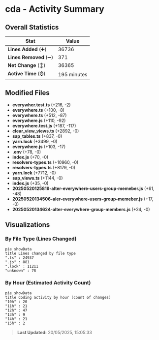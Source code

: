 # cda - Activity Summary 

## Overall Statistics

| Stat                   | Value                                                             |
| ---------------------- | ----------------------------------------------------------------- |
| **Lines Added** (➕)   | 36736                                          |
| **Lines Removed** (➖) | 371                                        |
| **Net Change** (↕)    | 36365                |
| **Active Time** (⌚)   | 195 minutes |


## Modified Files
- **everywher.test.ts** (+216, -2)
- **everywhere.ts** (+100, -8)
- **everywhere.ts** (+512, -87)
- **everywhere.js** (+110, -92)
- **everywhere.test.js** (+187, -117)
- **clear_view_views.ts** (+2892, -0)
- **sap_tables.ts** (+837, -0)
- **yarn.lock** (+3499, -0)
- **everywhere.js** (+103, -17)
- **.env** (+78, -0)
- **index.js** (+70, -0)
- **resolvers-types.ts** (+10960, -0)
- **resolvers-types.ts** (+8179, -0)
- **yarn.lock** (+7712, -0)
- **sap_views.ts** (+1144, -0)
- **index.js** (+35, -0)
- **20250520125819-alter-everywhere-users-group-memeber.js** (+61, -48)
- **20250520134506-aler-everywhere-users-group-memeber.js** (+17, -0)
- **20250520134624-alter-everywhere-group-members.js** (+24, -0)

## Visualizations

### By File Type (Lines Changed)

```mermaid
pie showData
title Lines changed by file type
".ts" : 24937
".js" : 881
".lock" : 11211
"unknown" : 78
```

### By Hour (Estimated Activity Count)

```mermaid
pie showData
title Coding activity by hour (count of changes)
"10h" : 20
"11h" : 21
"12h" : 47
"13h" : 9
"14h" : 21
"15h" : 2
```


> **Last Updated:** 20/05/2025, 15:05:33